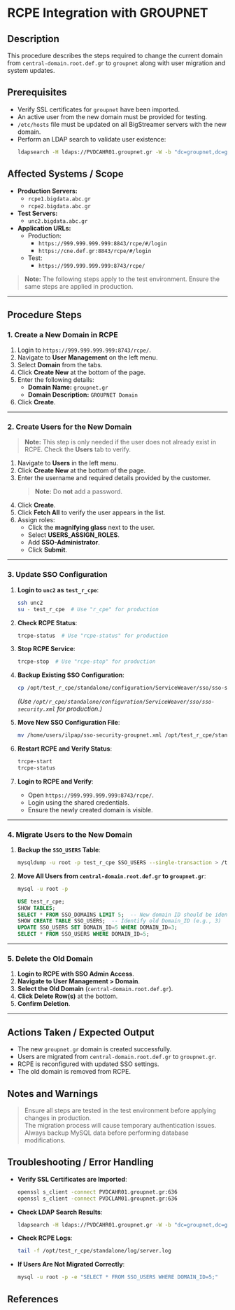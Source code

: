 # RCPE Integration with GROUPNET

## Description
This procedure describes the steps required to change the current domain from `central-domain.root.def.gr` to `groupnet` along with user migration and system updates.

## Prerequisites
- Verify SSL certificates for `groupnet` have been imported.
- An active user from the new domain must be provided for testing.
- `/etc/hosts` file must be updated on all BigStreamer servers with the new domain.
- Perform an LDAP search to validate user existence:
  ```bash
  ldapsearch -H ldaps://PVDCAHR01.groupnet.gr -W -b "dc=groupnet,dc=gr" -D "<Bind User sAMAccountName>" '(sAMAccountName=...)'
  ```

## Affected Systems / Scope
- **Production Servers:**
  - `rcpe1.bigdata.abc.gr`
  - `rcpe2.bigdata.abc.gr`
- **Test Servers:**
  - `unc2.bigdata.abc.gr`
- **Application URLs:**
  - Production:
    - `https://999.999.999.999:8843/rcpe/#/login`
    - `https://cne.def.gr:8843/rcpe/#/login`
  - Test:
    - `https://999.999.999.999:8743/rcpe/`

> **Note:** The following steps apply to the test environment. Ensure the same steps are applied in production.

---

## Procedure Steps

### **1. Create a New Domain in RCPE**
1. Login to `https://999.999.999.999:8743/rcpe/`.
2. Navigate to **User Management** on the left menu.
3. Select **Domain** from the tabs.
4. Click **Create New** at the bottom of the page.
5. Enter the following details:
   - **Domain Name:** `groupnet.gr`
   - **Domain Description:** `GROUPNET Domain`
6. Click **Create**.

---

### **2. Create Users for the New Domain**
> **Note:** This step is only needed if the user does not already exist in RCPE. Check the **Users** tab to verify.

1. Navigate to **Users** in the left menu.
2. Click **Create New** at the bottom of the page.
3. Enter the username and required details provided by the customer.
   > **Note:** Do **not** add a password.
4. Click **Create**.
5. Click **Fetch All** to verify the user appears in the list.
6. Assign roles:
   - Click the **magnifying glass** next to the user.
   - Select **USERS_ASSIGN_ROLES**.
   - Add **SSO-Administrator**.
   - Click **Submit**.

---

### **3. Update SSO Configuration**
1. **Login to `unc2` as `test_r_cpe`**:
   ```bash
   ssh unc2
   su - test_r_cpe  # Use "r_cpe" for production
   ```

2. **Check RCPE Status**:
   ```bash
   trcpe-status  # Use "rcpe-status" for production
   ```

3. **Stop RCPE Service**:
   ```bash
   trcpe-stop  # Use "rcpe-stop" for production
   ```

4. **Backup Existing SSO Configuration**:
   ```bash
   cp /opt/test_r_cpe/standalone/configuration/ServiceWeaver/sso/sso-security.xml /opt/test_r_cpe/standalone/configuration/ServiceWeaver/sso/sso-security-backup.xml
   ```
   *(Use `/opt/r_cpe/standalone/configuration/ServiceWeaver/sso/sso-security.xml` for production.)*

5. **Move New SSO Configuration File**:
   ```bash
   mv /home/users/ilpap/sso-security-groupnet.xml /opt/test_r_cpe/standalone/configuration/ServiceWeaver/sso/sso-security.xml
   ```

6. **Restart RCPE and Verify Status**:
   ```bash
   trcpe-start
   trcpe-status
   ```

7. **Login to RCPE and Verify**:
   - Open `https://999.999.999.999:8743/rcpe/`.
   - Login using the shared credentials.
   - Ensure the newly created domain is visible.

---

### **4. Migrate Users to the New Domain**
1. **Backup the `SSO_USERS` Table**:
   ```bash
   mysqldump -u root -p test_r_cpe SSO_USERS --single-transaction > /tmp/SSO_USERS_BACKUP.sql
   ```

2. **Move All Users from `central-domain.root.def.gr` to `groupnet.gr`**:
   ```bash
   mysql -u root -p
   ```

   ```sql
   USE test_r_cpe;
   SHOW TABLES;
   SELECT * FROM SSO_DOMAINS LIMIT 5;  -- New domain ID should be identified (e.g., 5)
   SHOW CREATE TABLE SSO_USERS;  -- Identify old Domain_ID (e.g., 3)
   UPDATE SSO_USERS SET DOMAIN_ID=5 WHERE DOMAIN_ID=3;
   SELECT * FROM SSO_USERS WHERE DOMAIN_ID=5;
   ```

---

### **5. Delete the Old Domain**
1. **Login to RCPE with SSO Admin Access**.
2. **Navigate to User Management > Domain**.
3. **Select the Old Domain** (`central-domain.root.def.gr`).
4. **Click Delete Row(s)** at the bottom.
5. **Confirm Deletion**.

---

## Actions Taken / Expected Output
- The new `groupnet.gr` domain is created successfully.
- Users are migrated from `central-domain.root.def.gr` to `groupnet.gr`.
- RCPE is reconfigured with updated SSO settings.
- The old domain is removed from RCPE.

## Notes and Warnings
> Ensure all steps are tested in the test environment before applying changes in production.  
> The migration process will cause temporary authentication issues.  
> Always backup MySQL data before performing database modifications.

## Troubleshooting / Error Handling
- **Verify SSL Certificates are Imported**:
  ```bash
  openssl s_client -connect PVDCAHR01.groupnet.gr:636
  openssl s_client -connect PVDCLAM01.groupnet.gr:636
  ```

- **Check LDAP Search Results**:
  ```bash
  ldapsearch -H ldaps://PVDCAHR01.groupnet.gr -W -b "dc=groupnet,dc=gr" -D "<Bind User sAMAccountName>" '(sAMAccountName=...)'
  ```

- **Check RCPE Logs**:
  ```bash
  tail -f /opt/test_r_cpe/standalone/log/server.log
  ```

- **If Users Are Not Migrated Correctly**:
  ```bash
  mysql -u root -p -e "SELECT * FROM SSO_USERS WHERE DOMAIN_ID=5;"
  ```

## References


